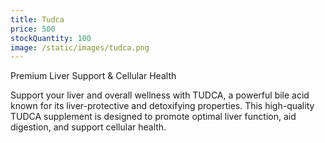 ```yaml
---
title: Tudca
price: 500
stockQuantity: 100
image: /static/images/tudca.png
---
```


Premium Liver Support & Cellular Health

Support your liver and overall wellness with TUDCA, a powerful bile acid known for its liver-protective and detoxifying properties. This high-quality TUDCA supplement is designed to promote optimal liver function, aid digestion, and support cellular health.
